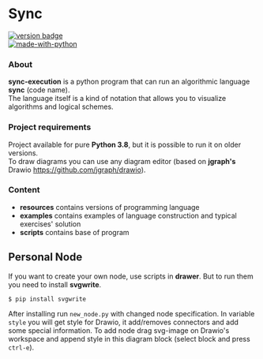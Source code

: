 # Sync

[![version badge](https://img.shields.io/badge/Version-0.5.1-orange.svg)](https://github.com/octo-gone/sync-execution/)
<br/>
[![made-with-python](https://img.shields.io/badge/Made%20with-Python_3.8.3-1f425f.svg)](https://www.python.org/)

### About
__sync-execution__ is a python program that can run an algorithmic language __sync__ (code name).
<br/>
The language itself is a kind of notation that allows you to visualize algorithms and logical schemes.

### Project requirements
Project available for pure __Python 3.8__, but it is possible to run it on older versions.
<br/>
To draw diagrams you can use any diagram editor (based on __jgraph's__ Drawio https://github.com/jgraph/drawio). 

### Сontent
- __resources__ contains versions of programming language
- __examples__ contains examples of language construction and typical exercises' solution
- __scripts__ contains base of program 

## Personal Node
If you want to create your own node, use scripts in __drawer__. 
But to run them you need to install __svgwrite__. 
```
$ pip install svgwrite
```
After installing run `new_node.py` with changed node specification.
In variable `style` you will get style for Drawio, it add/removes connectors and add some special information.
To add node drag svg-image on Drawio's workspace and append style in this diagram block (select block and press `ctrl-e`).